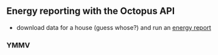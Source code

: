 ## Energy reporting with the Octopus API

 * download data for a house (guess whose?) and run an [energy report](energyReport.html)

### YMMV
